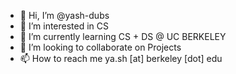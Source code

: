 - 👋 Hi, I’m @yash-dubs
- 👀 I’m interested in CS
- 🌱 I’m currently learning CS + DS @ UC BERKELEY
- 💞️ I’m looking to collaborate on Projects
- 📫 How to reach me ya.sh [at] berkeley [dot] edu

<!---
yash-dubs/yash-dubs is a ✨ special ✨ repository because its `README.md` (this file) appears on your GitHub profile.
You can click the Preview link to take a look at your changes.
--->
